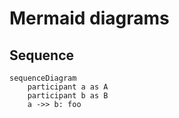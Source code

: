 # Mermaid diagrams

## Sequence

```mermaid
sequenceDiagram
    participant a as A
    participant b as B
    a ->> b: foo
```
